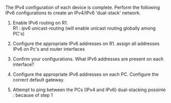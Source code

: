 The IPv4 configuration of each device is complete.
Perform the following IPv6 configurations to create an 
IPv4/IPv6 'dual-stack' network.

1. Enable IPv6 routing on R1.     
R1 : ipv6 unicast-routing (will enable unicast routing globally among PC's)
2. Configure the appropriate IPv6 addresses on R1.
assign all addresses IPv6 on Pc's and router interfaces
3. Confirm your configurations.
    What IPv6 addresses are present on each interface?

4. Configure the appropriate IPv6 addresses on each PC.
    Configure the correct default gateway.

5. Attempt to ping between the PCs (IPv4 and IPv6)
dual-stacking possinle : because of step 1
